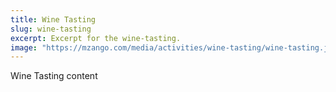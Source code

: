 ```yaml
---
title: Wine Tasting
slug: wine-tasting
excerpt: Excerpt for the wine-tasting.
image: "https://mzango.com/media/activities/wine-tasting/wine-tasting.jpg"
---
```

Wine Tasting content